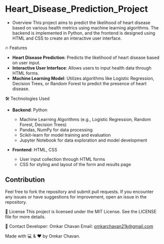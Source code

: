 # Heart_Disease_Prediction_Project
* Overview
This project aims to predict the likelihood of heart disease based on various health metrics using machine learning algorithms. The backend is implemented in Python, and the frontend is designed using HTML and CSS to create an interactive user interface.


🔥 Features
- **Heart Disease Prediction**: Predicts the likelihood of heart disease based on user input.
- **Interactive User Interface**: Allows users to input health data through HTML forms.
- **Machine Learning Model**: Utilizes algorithms like Logistic Regression, Decision Trees, or Random Forest to predict the presence of heart disease.

🛠️ Technologies Used
- **Backend**: Python
  - Machine Learning Algorithms (e.g., Logistic Regression, Random Forest, Decision Trees)
  - Pandas, NumPy for data processing
  - Scikit-learn for model training and evaluation
  - Jupyter Notebook for data exploration and model development
  
- **Frontend**: HTML, CSS
  - User input collection through HTML forms
  - CSS for styling and layout of the form and results page

## Contribution
Feel free to fork the repository and submit pull requests. If you encounter any issues or have suggestions for improvement, open an issue in the repository.

📝 License This project is licensed under the MIT License. See the LICENSE file for more details.

📧 Contact Developer: Omkar Chavan Email: omkarchavan21k@gmail.com

Made with 💻 & ❤️ by Omkar Chavan.





